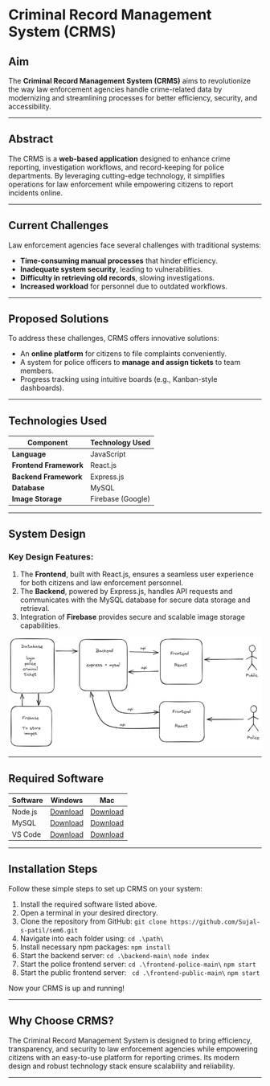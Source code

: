 # Criminal Record Management System (CRMS)

## **Aim**
The **Criminal Record Management System (CRMS)** aims to revolutionize the way law enforcement agencies handle crime-related data by modernizing and streamlining processes for better efficiency, security, and accessibility.

---

## **Abstract**
The CRMS is a **web-based application** designed to enhance crime reporting, investigation workflows, and record-keeping for police departments. By leveraging cutting-edge technology, it simplifies operations for law enforcement while empowering citizens to report incidents online.

---

## **Current Challenges**
Law enforcement agencies face several challenges with traditional systems:
- **Time-consuming manual processes** that hinder efficiency.
- **Inadequate system security**, leading to vulnerabilities.
- **Difficulty in retrieving old records**, slowing investigations.
- **Increased workload** for personnel due to outdated workflows.

---

## **Proposed Solutions**
To address these challenges, CRMS offers innovative solutions:
- An **online platform** for citizens to file complaints conveniently.
- A system for police officers to **manage and assign tickets** to team members.
- Progress tracking using intuitive boards (e.g., Kanban-style dashboards).

---

## **Technologies Used**

| Component          | Technology Used         |
|--------------------|-------------------------|
| **Language**       | JavaScript             |
| **Frontend Framework** | React.js           |
| **Backend Framework**  | Express.js         |
| **Database**       | MySQL                  |
| **Image Storage**  | Firebase (Google)      |

---

## **System Design**

### Key Design Features:
1. The **Frontend**, built with React.js, ensures a seamless user experience for both citizens and law enforcement personnel.
2. The **Backend**, powered by Express.js, handles API requests and communicates with the MySQL database for secure data storage and retrieval.
3. Integration of **Firebase** provides secure and scalable image storage capabilities.

![System Design](https://raw.githubusercontent.com/Sujal-s-patil/sem6/refs/heads/main/backend-main/system-design/Sys1png.png "System Design Diagram")

---

## **Required Software**

| Software  | Windows | Mac |
|-----------|------------------------|-------------------|
| Node.js   | [Download](https://nodejs.org/dist/v22.14.0/node-v22.14.0-x64.msi) | [Download](https://nodejs.org/dist/v22.14.0/node-v22.14.0.pkg) |
| MySQL     | [Download](https://dev.mysql.com/downloads/file/?id=536787)        | [Download](https://dev.mysql.com/downloads/mysql/) |
| VS Code   | [Download](https://code.visualstudio.com/sha/download?build=stable&os=win32-x64-user) | [Download](https://code.visualstudio.com/sha/download?build=stable&os=darwin-universal) |

---

## **Installation Steps**

Follow these simple steps to set up CRMS on your system:

1. Install the required software listed above.
2. Open a terminal in your desired directory.
3. Clone the repository from GitHub: ``` git clone https://github.com/Sujal-s-patil/sem6.git ```
4. Navigate into each folder using: ``` cd .\path\ ```
5. Install necessary npm packages: ``` npm install ```
6. Start the backend server: ``` cd .\backend-main\ ```
``` node index ```
7. Start the police frontend server: ``` cd .\frontend-police-main\ ```
``` npm start ```
8. Start the public frontend server: ``` cd .\frontend-public-main\```
``` npm start ```


Now your CRMS is up and running!

---

## Why Choose CRMS?
The Criminal Record Management System is designed to bring efficiency, transparency, and security to law enforcement agencies while empowering citizens with an easy-to-use platform for reporting crimes. Its modern design and robust technology stack ensure scalability and reliability.

---
